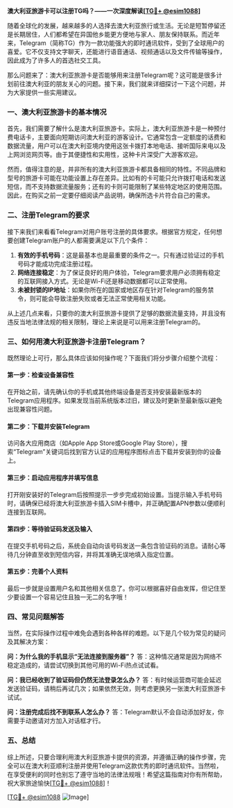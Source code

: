 **澳大利亚旅游卡可以注册TG吗？——一次深度解读[[TG💪+ @esim1088](https://t.me/s/esim1088)]**

随着全球化的发展，越来越多的人选择去澳大利亚旅行或生活。无论是短暂停留还是长期居住，人们都希望在异国他乡能更方便地与家人、朋友保持联系。而近年来，Telegram（简称TG）作为一款功能强大的即时通讯软件，受到了全球用户的喜爱。它不仅支持文字聊天，还能进行语音通话、视频通话以及文件传输等操作，因此成为了许多人的首选社交工具。

那么问题来了：澳大利亚旅游卡是否能够用来注册Telegram呢？这可能是很多计划前往澳大利亚的朋友关心的问题。接下来，我们就来详细探讨一下这个问题，并为大家提供一些实用建议。

### 一、澳大利亚旅游卡的基本情况

首先，我们需要了解什么是澳大利亚旅游卡。实际上，澳大利亚旅游卡是一种预付费电话卡，主要面向短期访问澳大利亚的游客设计。它通常包含一定额度的话费和数据流量，用户可以在澳大利亚境内使用这张卡拨打本地电话、接听国际来电以及上网浏览网页等。由于其便捷性和实用性，这种卡片深受广大游客欢迎。

然而，值得注意的是，并非所有的澳大利亚旅游卡都具备相同的特性。不同品牌和型号的旅游卡可能在功能设置上存在差异。比如有的卡可能只允许拨打电话和发送短信，而不支持数据流量服务；还有的卡则可能限制了某些特定地区的使用范围。因此，在购买之前一定要仔细阅读产品说明，确保所选卡片符合自己的需求。

### 二、注册Telegram的要求

接下来我们来看看Telegram对用户账号注册的具体要求。根据官方规定，任何想要创建Telegram账户的人都需要满足以下几个条件：

1. **有效的手机号码**：这是最基本也是最重要的条件之一。只有通过验证过的手机号码才能成功完成注册过程。
2. **网络连接稳定**：为了保证良好的用户体验，Telegram要求用户必须拥有稳定的互联网接入方式。无论是Wi-Fi还是移动数据都可以正常使用。
3. **未被封锁的IP地址**：如果你所在的国家或地区存在针对Telegram的服务禁令，则可能会导致注册失败或者无法正常使用相关功能。

从上述几点来看，只要你的澳大利亚旅游卡提供了足够的数据流量支持，并且没有违反当地法律法规的相关限制，理论上来说是可以用来注册Telegram的。

### 三、如何用澳大利亚旅游卡注册Telegram？

既然理论上可行，那么具体应该如何操作呢？下面我们将分步骤介绍整个流程：

#### 第一步：检查设备兼容性
在开始之前，请先确认你的手机或其他终端设备是否支持安装最新版本的Telegram应用程序。如果发现当前系统版本过旧，建议及时更新至最新版以避免出现兼容性问题。

#### 第二步：下载并安装Telegram
访问各大应用商店（如Apple App Store或Google Play Store），搜索“Telegram”关键词后找到官方认证的应用程序图标点击下载并安装到你的设备上。

#### 第三步：启动应用程序并填写信息
打开刚安装好的Telegram后按照提示一步步完成初始设置。当提示输入手机号码时，请确保已经将澳大利亚旅游卡插入SIM卡槽中，并正确配置APN参数以便顺利连接到互联网。

#### 第四步：等待验证码发送及输入
在提交手机号码之后，系统会自动向该号码发送一条包含验证码的消息。请耐心等待几分钟直至收到短信内容，并将其准确无误地填入指定位置。

#### 第五步：完善个人资料
最后一步就是设置用户名和其他相关信息了。你可以根据喜好自由发挥，但记住至少要设置一个容易记住且独一无二的名字哦！

### 四、常见问题解答

当然，在实际操作过程中难免会遇到各种各样的难题。以下是几个较为常见的疑问及其解决方案：

**问：为什么我的手机显示“无法连接到服务器”？**
答：这种情况通常是因为网络不稳定造成的，请尝试切换到其他可用的Wi-Fi热点试试看。

**问：我已经收到了验证码但仍然无法登录怎么办？**
答：有时候运营商可能会延迟发送验证码，请稍后再试几次；如果依然无效，则考虑更换另一张澳大利亚旅游卡试试。

**问：注册完成后找不到联系人怎么办？**
答：Telegram默认不会自动添加好友，你需要手动邀请对方加入对话框才行。

### 五、总结

综上所述，只要合理利用澳大利亚旅游卡提供的资源，并遵循正确的操作步骤，完全可以在澳大利亚顺利注册并使用Telegram这款优秀的即时通讯软件。当然啦，在享受便利的同时也别忘了遵守当地的法律法规哦！希望这篇指南对你有所帮助，祝大家旅途愉快[[TG💪+ @esim1088](https://t.me/s/esim1088)]！

[[TG💪+ @esim1088](https://t.me/s/esim1088) ![Image](https://i.postimg.cc/4NQfJmqS/Snipaste-2025-05-13-00-14-12.png)]